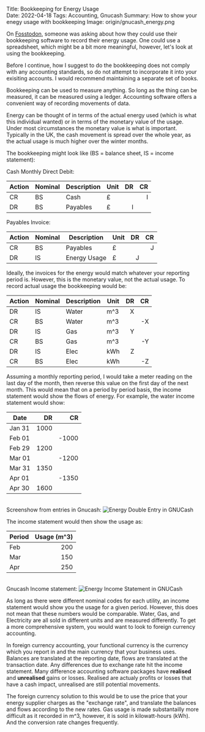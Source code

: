 Title: Bookkeeping for Energy Usage  
Date: 2022-04-18
Tags: Accounting, Gnucash
Summary: How to show your enegy usage with bookkeeping 
Image: origin/gnucash_energy.png

On [Fosstodon](https://fosstodon.org/), someone was asking about how they could use their bookkeeping software to record their energy usage. One could use a spreadsheet, which might be a bit more meaningful, however, let's look at using the bookkeeping.

Before I continue, how I suggest to do the bookkeeping does not comply with any accounting standards, so do not attempt to incorporate it into your exisiting accounts. I would recommend maintaining a separate set of books.

Bookkeeping can be used to measure anything. So long as the thing can be measured, it can be measured using a ledger. Accounting software offers a convenient way of recording movements of data.

Energy can be thought of in terms of the actual energy used (which is what this individual wanted) or in terms of the monetary value of the usage. Under most circumstances the monetary value is what is important. Typically in the UK, the cash movement is spread over the whole year, as the actual usage is much higher over the winter months.

The bookkeeping might look like (BS = balance sheet, IS = income statement):


Cash Monthly Direct Debit:

| Action | Nominal | Description  | Unit | DR | CR |
| ------ | ------- | ------------ | ---- | -: | -: |
| CR     | BS      | Cash         | £    |    |  I |
| DR     | BS      | Payables     | £    |  I |    |


Payables Invoice:

| Action | Nominal | Description  | Unit | DR | CR |
| ------ | ------- | ------------ | ---- | -: | -: |     
| CR     | BS      | Payables     | £    |    |  J |
| DR     | IS      | Energy Usage | £    |  J |    |


Ideally, the invoices for the energy would match whatever your reporting period is. However, this is the monetary value, not the actual usage. To record actual usage the bookkeeping would be:

| Action | Nominal | Description | Unit | DR | CR |
| ------ | ------- | ----------- | ---- | -: | -: |
| DR     | IS      | Water       | m^3  |  X |    |  
| CR     | BS      | Water       | m^3  |    | -X | 
| DR     | IS      | Gas         | m^3  |  Y |    |
| CR     | BS      | Gas         | m^3  |    | -Y |
| DR     | IS      | Elec        | kWh  |  Z |    | 
| CR     | BS      | Elec        | kWh  |    | -Z |


Assuming a monthly reporting period, I would take a meter reading on the last day of the month, then reverse this value on the first day of the next month. This would mean that on a period by period basis, the income statement would show the flows of energy. For example, the water income statement would show:

| Date   | DR   | CR    |
| ------ | ---: | ----: |
| Jan 31 | 1000 |       |
| Feb 01 |      | -1000 |
| Feb 29 | 1200 |       |
| Mar 01 |      | -1200 |
| Mar 31 | 1350 |       |
| Apr 01 |      | -1350 |
| Apr 30 | 1600 |       |

<br>
Screenshow from entries in Gnucash:
<img src="images/origin/gnucash_energy_entries.png" class="border img-responsive" alt="Energy Double Entry in GNUCash">

The income statement would then show the usage as:

| Period | Usage (m^3) |
| ------ | ----------: |
| Feb    |         200 |
| Mar    |         150 |
| Apr    |         250 |

<br>
Gnucash Income statement:
<img src="images/origin/gnucash_energy.png" class="border img-responsive" alt="Energy Income Statement in GNUCash">

As long as there were different nominal codes for each utility, an income statement would show you the usage for a given period. However, this does not mean that these numbers would be comparable. Water, Gas, and Electricity are all sold in different units and are measured differently. To get a more comprehensive system, you would want to look to foreign currency accounting.

In foreign currency accounting, your functional currency is the currency which you report in and the main currency that your business uses. Balances are translated at the reporting date, flows are translated at the transaction date. Any differences due to exchange rate hit the income statement. Many difference accounting software packages have **realised** and **unrealised** gains or losses. Realised are actualy profits or losses that have a cash impact, unrealised are still potential movements.

The foreign currency solution to this would be to use the price that your energy supplier charges as the "exchange rate", and translate the balances and flows according to the new rates. Gas usage is made substantailly more difficult as it recorded in m^3, however, it is sold in kilowatt-hours (kWh). And the conversion rate changes frequently.
